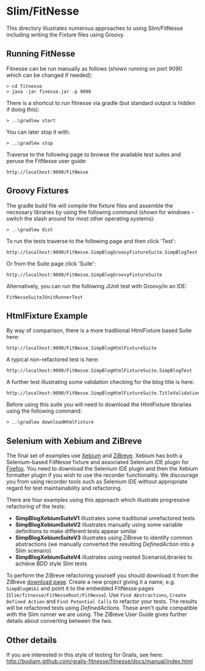 Slim/FitNesse
=============

This directory illustrates numerous approaches to using Slim/FitNesse including writing the Fixture files using Groovy.

Running FitNesse
----------------

Fitnesse can be run manually as follows (shown running on port 9090 which can be changed if needed):

    > cd fitnesse
    > java -jar finesse.jar -p 9090

There is a shortcut to run fitnesse via gradle (but standard output is hidden if doing this):

    > ..\gradlew start

You can later stop it with:

    > ..\gradlew stop

Traverse to the following page to browse the available test suites and peruse the FitNesse user guide:

    http://localhost:9090/FitNesse

Groovy Fixtures
---------------

The gradle build file will compile the fixture files and assemble the necessary libraries by using the
following command (shown for windows - switch the slash around for most other operating systems):

    > ..\gradlew dist

To run the tests traverse to the following page and then click 'Test':

    http://localhost:9090/FitNesse.SimpBlogGroovyFixtureSuite.SimpBlogTest

Or from the Suite page click 'Suite':

    http://localhost:9090/FitNesse.SimpBlogGroovyFixtureSuite

Alternatively, you can run the following JUnit test with Groovy/in an IDE:

    FitNesseSuiteJUnitRunnerTest

HtmlFixture Example
-------------------

By way of comparison, there is a more traditional HtmlFixture based Suite here:

    http://localhost:9090/FitNesse.SimpBlogHtmlFixtureSuite

A typical non-refactored test is here:

    http://localhost:9090/FitNesse.SimpBlogHtmlFixtureSuite.SimpBlogTest

A further test illustrating some validation checking for the blog title is here:

    http://localhost:9090/FitNesse.SimpBlogHtmlFixtureSuite.TitleValidationTest

Before using this suite you will need to download the HtmlFixture libraries using the following command:

    > ..\gradlew downloadHtmlFixture

Selenium with Xebium and ZiBreve
--------------------------------

The final set of examples use [Xebium](http://xebia.github.com/Xebium/) and [ZiBreve](http://tech.groups.yahoo.com/group/fitnesse/message/17812).
Xebium has both a Selenium-based FitNesse fixture and associated Selenium IDE plugin for [Firefox](http://www.mozilla.org/firefox).
You need to download the Selenium IDE plugin and then the Xebium formatter plugin if you wish to use the recorder functionality.
We discourage you from using recorder tools such as Selenium IDE without appropriate regard for test maintainability and refactoring.

There are four examples using this approach which illustrate progressive refactoring of the tests:

* __SimpBlogXebiumSuiteV1__ illustrates some traditional unrefactored tests
* __SimpBlogXebiumSuiteV2__ illustrates manually using some variable definitions to make different tests appear similar
* __SimpBlogXebiumSuiteV3__ illustrates using ZiBreve to identify common abstractions (we manually converted the resulting *DefinedAction* into a Slim scenario)
* __SimpBlogXebiumSuiteV4__ illustrates using nested ScenarioLibraries to achieve BDD style Slim tests

To perform the ZiBreve refactoring yourself you should download it from the ZiBreve [download page](https://sourceforge.net/projects/fitlibrary/files/ZiBreve/).
Create a new project giving it a name, e.g. `SimpBlogWiki` and point it to the embedded FitNesse pages (`Slim/fitnesse/FitNesseRoot/FitNesse`).
Use `Find Abstractions`, `Create Defined Action` and `Find Potential Calls` to refactor your tests. The results will be refactored tests using
*DefinedActions*. These aren't quite compatible with the Slim runner we are using. The ZiBreve User Guide gives further details
about converting between the two.

Other details
-------------

If you are interested in this style of testing for Grails, see here:
http://bodiam.github.com/grails-fitnesse/fitnesse/docs/manual/index.html
